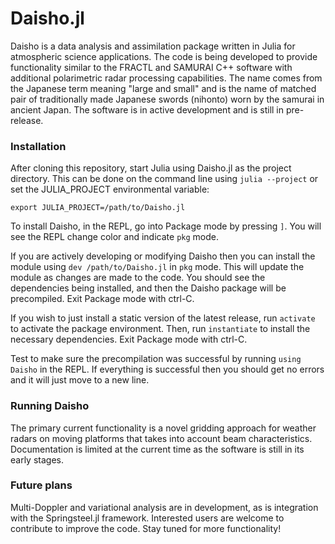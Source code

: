 # Daisho.jl

Daisho is a data analysis and assimilation package written in Julia for atmospheric science applications. The code is being developed to provide functionality similar to the FRACTL and SAMURAI C++ software with additional polarimetric radar processing capabilities. The name comes from the Japanese term meaning "large and small" and is the name of matched pair of traditionally made Japanese swords (nihonto) worn by the samurai in ancient Japan. The software is in active development and is still in pre-release. 

### Installation

After cloning this repository, start Julia using Daisho.jl as the project directory. This can be done on the command line using `julia --project` or set the JULIA_PROJECT environmental variable:

`export JULIA_PROJECT=/path/to/Daisho.jl`

To install Daisho, in the REPL, go into Package mode by pressing `]`. You will see the REPL change color and indicate `pkg` mode. 

If you are actively developing or modifying Daisho then you can install the module using `dev /path/to/Daisho.jl` in `pkg` mode. This will update the module as changes are made to the code. You should see the dependencies being installed, and then the Daisho package will be precompiled. Exit Package mode with ctrl-C.

If you wish to just install a static version of the latest release, run `activate` to activate the package environment. Then, run `instantiate` to install the necessary dependencies. Exit Package mode with ctrl-C.

Test to make sure the precompilation was successful by running `using Daisho` in the REPL. If everything is successful then you should get no errors and it will just move to a new line.

### Running Daisho

The primary current functionality is a novel gridding approach for weather radars on moving platforms that takes into account beam characteristics. Documentation is limited at the current time as the software is still in its early stages.

### Future plans
Multi-Doppler and variational analysis are in development, as is integration with the Springsteel.jl framework. Interested users are welcome to contribute to improve the code. Stay tuned for more functionality!
